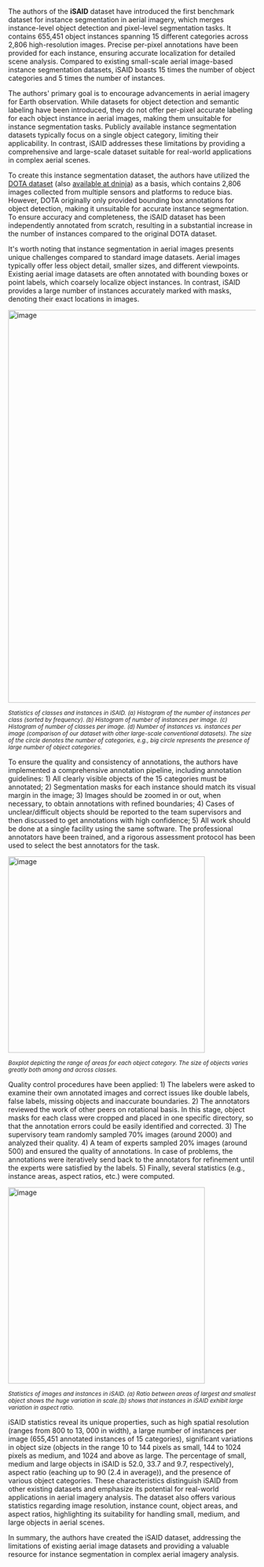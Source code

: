 The authors of the **iSAID** dataset have introduced the first benchmark dataset for instance segmentation in aerial imagery, which merges instance-level object detection and pixel-level segmentation tasks. It contains 655,451 object instances spanning 15 different categories across 2,806 high-resolution images. Precise per-pixel annotations have been provided for each instance, ensuring accurate localization for detailed scene analysis. Compared to existing small-scale aerial image-based instance segmentation datasets, iSAID boasts 15 times the number of object categories and 5 times the number of instances.

The authors' primary goal is to encourage advancements in aerial imagery for Earth observation. While datasets for object detection and semantic labeling have been introduced, they do not offer per-pixel accurate labeling for each object instance in aerial images, making them unsuitable for instance segmentation tasks. Publicly available instance segmentation datasets typically focus on a single object category, limiting their applicability. In contrast, iSAID addresses these limitations by providing a comprehensive and large-scale dataset suitable for real-world applications in complex aerial scenes.

To create this instance segmentation dataset, the authors have utilized the [DOTA dataset](https://captain-whu.github.io/DOTA/index.html) (also [available at dninja](https://datasetninja.com/dota)) as a basis, which contains 2,806 images collected from multiple sensors and platforms to reduce bias. However, DOTA originally only provided bounding box annotations for object detection, making it unsuitable for accurate instance segmentation. To ensure accuracy and completeness, the iSAID dataset has been independently annotated from scratch, resulting in a substantial increase in the number of instances compared to the original DOTA dataset.

It's worth noting that instance segmentation in aerial images presents unique challenges compared to standard image datasets. Aerial images typically offer less object detail, smaller sizes, and different viewpoints. Existing aerial image datasets are often annotated with bounding boxes or point labels, which coarsely localize object instances. In contrast, iSAID provides a large number of instances accurately marked with masks, denoting their exact locations in images.

<img src="https://github.com/dataset-ninja/surgical-scene-segmentation-in-robotic-gastrectomy/assets/78355358/b7a75a99-2460-4a3e-b46a-5290e04204f9" alt="image" width="800">

<span style="font-size: smaller; font-style: italic;">Statistics of classes and instances in iSAID. (a) Histogram of the number of instances per class (sorted by frequency). (b) Histogram of number of instances per image. (c) Histogram of number of classes per image. (d) Number of instances vs. instances per image (comparison of our dataset with other large-scale conventional datasets). The size of the circle denotes the number of categories, e.g., big circle represents the presence of large number of object categories.</span>

To ensure the quality and consistency of annotations, the authors have implemented a comprehensive annotation pipeline, including annotation guidelines: 1) All clearly visible objects of the 15 categories must be annotated; 2) Segmentation masks for each instance should match its visual margin in the image; 3) Images should be zoomed in or out, when necessary, to obtain annotations with refined boundaries; 4) Cases of unclear/difficult objects should be reported to the team supervisors and then discussed to get annotations with high confidence; 5) All work should be done at a single facility using the same software. The professional annotators have been trained, and a rigorous assessment protocol has been used to select the best annotators for the task. 

<img src="https://github.com/dataset-ninja/surgical-scene-segmentation-in-robotic-gastrectomy/assets/78355358/3edf7675-1afc-4833-bceb-ae039461d4a5" alt="image" width="400">

<span style="font-size: smaller; font-style: italic;">Boxplot depicting the range of areas for each object category. The size of objects varies greatly both among and across classes.</span>

Quality control procedures have been applied: 1) The labelers were asked to examine their own annotated images and correct issues like double labels, false labels, missing objects and inaccurate boundaries. 2) The annotators reviewed the work of other peers on rotational basis. In this stage, object masks for each class were cropped and placed in one specific directory, so that the annotation errors could be easily identified and corrected. 3) The supervisory team randomly sampled 70% images (around 2000) and analyzed their quality. 4) A team of experts sampled 20% images (around 500) and ensured the quality of annotations. In case of problems, the annotations were iteratively send back to the annotators for refinement until the experts were satisfied by the labels. 5) Finally, several statistics (e.g., instance areas, aspect ratios, etc.) were computed.

<img src="https://github.com/dataset-ninja/surgical-scene-segmentation-in-robotic-gastrectomy/assets/78355358/f5d551a8-e486-45f4-adbe-0aa5e310e766" alt="image" width="400">

<span style="font-size: smaller; font-style: italic;">Statistics of images and instances in iSAID. (a) Ratio between areas of largest and smallest object shows the huge variation in scale.(b) shows that instances in iSAID exhibit large variation in aspect ratio.</span>

iSAID statistics reveal its unique properties, such as high spatial resolution (ranges from 800 to 13, 000 in width), a large number of instances per image (655,451 annotated instances of 15 categories), significant variations in object size (objects in the range 10 to 144 pixels as small, 144 to 1024 pixels as medium, and 1024 and above as large. The percentage of small, medium and large objects in iSAID is 52.0, 33.7 and 9.7, respectively), aspect ratio (eaching up to 90 (2.4 in average)), and the presence of various object categories. These characteristics distinguish iSAID from other existing datasets and emphasize its potential for real-world applications in aerial imagery analysis. The dataset also offers various statistics regarding image resolution, instance count, object areas, and aspect ratios, highlighting its suitability for handling small, medium, and large objects in aerial scenes.

In summary, the authors have created the iSAID dataset, addressing the limitations of existing aerial image datasets and providing a valuable resource for instance segmentation in complex aerial imagery analysis.
